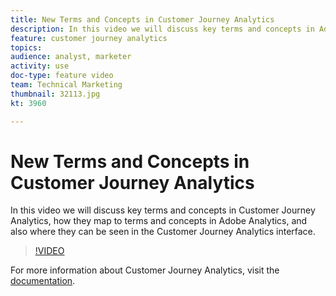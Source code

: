 ```yaml
---
title: New Terms and Concepts in Customer Journey Analytics
description: In this video we will discuss key terms and concepts in Adobe Customer Journey Analytics, how they map to terms and concepts in Adobe Analytics, and also where they can be seen in the Customer Journey Analytics interface.
feature: customer journey analytics
topics: 
audience: analyst, marketer
activity: use
doc-type: feature video
team: Technical Marketing
thumbnail: 32113.jpg
kt: 3960

---
```


# New Terms and Concepts in Customer Journey Analytics

In this video we will discuss key terms and concepts in Customer Journey Analytics, how they map to terms and concepts in Adobe Analytics, and also where they can be seen in the Customer Journey Analytics interface.

>[!VIDEO](https://video.tv.adobe.com/v/32113/?quality=12)

For more information about Customer Journey Analytics, visit the [documentation](https://docs.adobe.com/content/help/en/analytics-platform/using/cja-landing.html).

